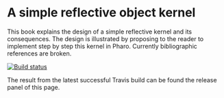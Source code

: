 # A simple reflective object kernel

This book explains the design of a simple reflective kernel and its consequences. The design is illustrated by proposing to the reader to implement step by step this kernel in Pharo.
Currently bibliographic references are broken.

[![Build status][badge]][travis]

[travis]: https://travis-ci.com/SquareBracketAssociates/Booklet-AReflectiveKernel
[badge]: https://travis-ci.com/SquareBracketAssociates/Booklet-AReflectiveKernel.svg?branch=master

The result from the latest successful Travis build can be found the release panel of this page.
